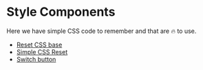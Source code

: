 # Style Components

Here we have simple CSS code to remember and that are 🔥 to use.

- [Reset CSS base](reset.css)
- [Simple CSS Reset](simpleReset.css)
- [Switch button](switch.css)
